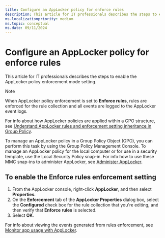 ```yaml
---
title: Configure an AppLocker policy for enforce rules
description: This article for IT professionals describes the steps to enable the AppLocker policy enforcement setting.
ms.localizationpriority: medium
ms.topic: conceptual
ms.date: 09/11/2024
---
```


# Configure an AppLocker policy for enforce rules

This article for IT professionals describes the steps to enable the AppLocker policy enforcement mode setting.

> [!NOTE]
> When AppLocker policy enforcement is set to **Enforce rules**, rules are enforced for the rule collection and all events are logged to the AppLocker event logs.

For info about how AppLocker policies are applied within a GPO structure, see [Understand AppLocker rules and enforcement setting inheritance in Group Policy](understand-applocker-rules-and-enforcement-setting-inheritance-in-group-policy.md).

To manage an AppLocker policy in a Group Policy Object (GPO), you can perform this task by using the Group Policy Management Console. To manage an AppLocker policy for the local computer or for use in a security template, use the Local Security Policy snap-in. For info how to use these MMC snap-ins to administer AppLocker, see [Administer AppLocker](administer-applocker.md#using-the-mmc-snap-ins-to-administer-applocker).

## To enable the Enforce rules enforcement setting

1. From the AppLocker console, right-click **AppLocker**, and then select **Properties**.
2. On the **Enforcement** tab of the **AppLocker Properties** dialog box, select the **Configured** check box for the rule collection that you're editing, and then verify that **Enforce rules** is selected.
3. Select **OK**.

For info about viewing the events generated from rules enforcement, see [Monitor app usage with AppLocker](monitor-application-usage-with-applocker.md).
